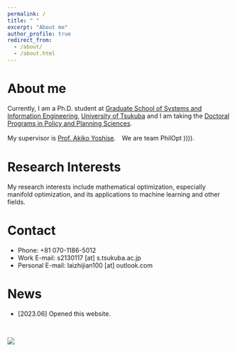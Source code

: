 ```yaml
---
permalink: /
title: " "
excerpt: "About me"
author_profile: true
redirect_from: 
  - /about/
  - /about.html
---
```


About me
========
Currently, I am a Ph.D. student at [Graduate School of Systems and Information Engineering](https://www.sie.tsukuba.ac.jp/eng/), [University of Tsukuba](https://www.tsukuba.ac.jp/en/) and I am taking the [Doctoral Programs in Policy and Planning Sciences](https://www.sk.tsukuba.ac.jp/PPS/en/). 

My supervisor is [Prof. Akiko Yoshise](https://infoshako.sk.tsukuba.ac.jp/~yoshise/).　We are team PhilOpt )))).


Research Interests
========
My research interests include mathematical optimization, especially manifold optimization, and its applications to machine learning and other fields.

Contact
========
 - Phone: +81 070-1186-5012
 - Work E-mail: s2130117 [at] s.tsukuba.ac.jp
 - Personal E-mail: laizhijian100 [at] outlook.com

News
========
- [2023.06] Opened this website.

<br />

<a href="https://clustrmaps.com/site/1bv2n"  title="Visit tracker"><img src="//www.clustrmaps.com/map_v2.png?d=J6_1YGeLg-J7t5ToGOrm1lj_HeE4j7CR-SSuDJOBqso&cl=ffffff" /></a>
